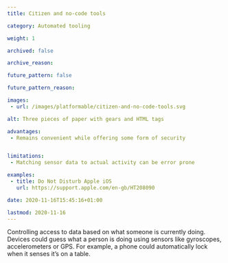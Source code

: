 ```yaml
---
title: Citizen and no-code tools

category: Automated tooling

weight: 1

archived: false

archive_reason:

future_pattern: false

future_pattern_reason:

images:
 - url: /images/platformable/citizen-and-no-code-tools.svg

alt: Three pieces of paper with gears and HTML tags 

advantages:
 - Remains convenient while offering some form of security


limitations:
 - Matching sensor data to actual activity can be error prone

examples:
 - title: Do Not Disturb Apple iOS
   url: https://support.apple.com/en-gb/HT208090

date: 2020-11-16T15:45:16+01:00

lastmod: 2020-11-16
---
```

Controlling access to data based on what someone is currently doing. Devices could guess what a person is doing using sensors like gyroscopes, accelerometers or GPS. For example, a phone could automatically lock when it senses it’s on a table.

